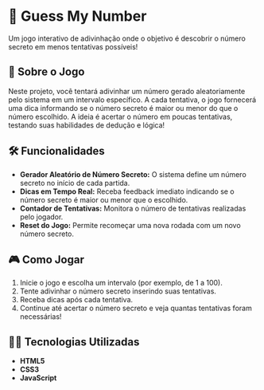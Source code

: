 # 🎲 Guess My Number

Um jogo interativo de adivinhação onde o objetivo é descobrir o número secreto em menos tentativas possíveis!

## 🚀 Sobre o Jogo

Neste projeto, você tentará adivinhar um número gerado aleatoriamente pelo sistema em um intervalo específico. A cada tentativa, o jogo fornecerá uma dica informando se o número secreto é maior ou menor do que o número escolhido. A ideia é acertar o número em poucas tentativas, testando suas habilidades de dedução e lógica!

## 🛠️ Funcionalidades

- **Gerador Aleatório de Número Secreto:** O sistema define um número secreto no início de cada partida.
- **Dicas em Tempo Real:** Receba feedback imediato indicando se o número secreto é maior ou menor que o escolhido.
- **Contador de Tentativas:** Monitora o número de tentativas realizadas pelo jogador.
- **Reset do Jogo:** Permite recomeçar uma nova rodada com um novo número secreto.

## 🎮 Como Jogar

1. Inicie o jogo e escolha um intervalo (por exemplo, de 1 a 100).
2. Tente adivinhar o número secreto inserindo suas tentativas.
3. Receba dicas após cada tentativa.
4. Continue até acertar o número secreto e veja quantas tentativas foram necessárias!

## 🧑‍💻 Tecnologias Utilizadas

- **HTML5**
- **CSS3**
- **JavaScript**
